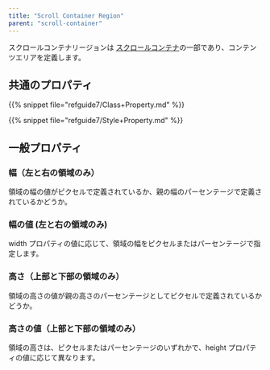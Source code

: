 ```yaml
---
title: "Scroll Container Region"
parent: "scroll-container"
---
```



スクロールコンテナリージョンは [スクロールコンテナ](scroll-container)の一部であり、コンテンツエリアを定義します。

## 共通のプロパティ

{{% snippet file="refguide7/Class+Property.md" %}}

{{% snippet file="refguide7/Style+Property.md" %}}

## 一般プロパティ

### 幅（左と右の領域のみ）

領域の幅の値がピクセルで定義されているか、親の幅のパーセンテージで定義されているかどうか。

### 幅の値 (左と右の領域のみ)

width プロパティの値に応じて、領域の幅をピクセルまたはパーセンテージで指定します。

### 高さ（上部と下部の領域のみ）

領域の高さの値が親の高さのパーセンテージとしてピクセルで定義されているかどうか。

### 高さの値（上部と下部の領域のみ）

領域の高さは、ピクセルまたはパーセンテージのいずれかで、height プロパティの値に応じて異なります。
